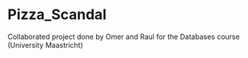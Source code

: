 # Pizza_Scandal
Collaborated project done by Omer and Raul for the Databases course (University Maastricht)
